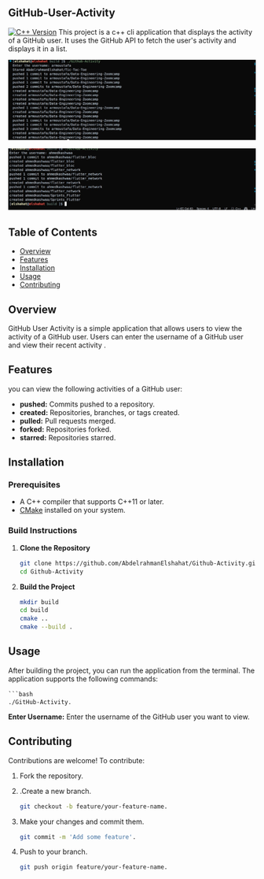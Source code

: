 ## GitHub-User-Activity
[![C++ Version](https://img.shields.io/badge/C++-23%2B-blue.svg)](https://isocpp.org/)
This project is a c++ cli application that displays the activity of a GitHub user. It uses the GitHub API to fetch the user's activity and displays it in a list.

![App Preview](./images/1.jpeg)

![App Preview](./images/2.jpeg)

## Table of Contents
- [Overview](#overview)
- [Features](#features)
- [Installation](#installation)
- [Usage](#usage)
- [Contributing](#contributing)

## Overview
GitHub User Activity is a simple application that allows users to view the activity of a GitHub user. Users can enter the username of a GitHub user and view their recent activity .

## Features
you can view the following activities of a GitHub user:
- **pushed:** Commits pushed to a repository.
- **created:** Repositories, branches, or tags created.
- **pulled:** Pull requests merged.
- **forked:** Repositories forked.
- **starred:** Repositories starred.

## Installation
### Prerequisites
- A C++ compiler that supports C++11 or later.
- [CMake](https://cmake.org/) installed on your system.

### Build Instructions
1. **Clone the Repository**

   ```bash
   git clone https://github.com/AbdelrahmanElshahat/Github-Activity.git
   cd Github-Activity
2. **Build the Project**

   ```bash
   mkdir build
   cd build
   cmake ..
   cmake --build .

## Usage
After building the project, you can run the application from the terminal. The application supports the following commands:

    ```bash
    ./GitHub-Activity.


 **Enter Username:** Enter the username of the GitHub user you want to view.

## Contributing
Contributions are welcome! To contribute:
1. Fork the repository.

2. .Create a new branch.
    ```bash
    git checkout -b feature/your-feature-name.
3. Make your changes and commit them.
    ```bash
    git commit -m 'Add some feature'.
4. Push to your branch.
    ```bash
    git push origin feature/your-feature-name.